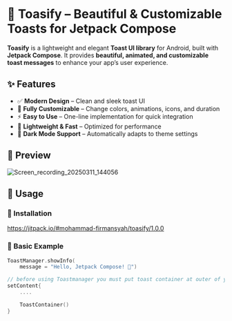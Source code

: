 # 🚀 Toasify – Beautiful & Customizable Toasts for Jetpack Compose  

**Toasify** is a lightweight and elegant **Toast UI library** for Android, built with **Jetpack Compose**. It provides **beautiful, animated, and customizable toast messages** to enhance your app’s user experience.  

## ✨ Features  
- ✅ **Modern Design** – Clean and sleek toast UI  
- 🎨 **Fully Customizable** – Change colors, animations, icons, and duration  
- ⚡ **Easy to Use** – One-line implementation for quick integration  
- 🚀 **Lightweight & Fast** – Optimized for performance  
- 🌙 **Dark Mode Support** – Automatically adapts to theme settings  

## 📸 Preview  

![Screen_recording_20250311_144056](https://github.com/user-attachments/assets/86fc6b48-69cc-49ab-b21d-6262b19efe0e)

  

## 📌 Usage  

### 🏁 Installation
https://jitpack.io/#mohammad-firmansyah/toasify/1.0.0

### 🏁 Basic Example  
```kotlin
ToastManager.showInfo(
    message = "Hello, Jetpack Compose! 🚀")

// before using Toastmanager you must put toast container at outer of your component layer
setContent{
    ....

    ToastContainer()
}

